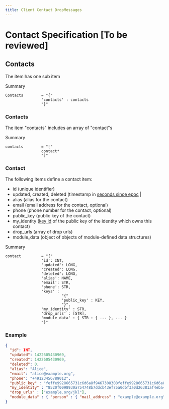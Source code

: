 ```yaml
---
title: Client Contact DropMessages
---
```

# Contact Specification **[To be reviewed]**

## Contacts

The item has one sub item

Summary

    Contacts        = "{"
                    'contacts' : contacts
                    "}"

### Contacts

The item "contacts" includes an array of "contact"s

Summary

    contacts        = "["
                    contact*
                    "]"

### Contact

The following items define a contact item:

* id (unique identifier)
* updated, created, deleted (timestamp in [seconds since epoc](http://pubs.opengroup.org/onlinepubs/9699919799/basedefs/V1_chap04.html#tag_04_15) |
* alias (alias for the contact)
* email (email address for the contact, optional)
* phone (phone number for the contact, optional)
* public_key (public key of the contact)
* my_identity ([key id](../Components-Crypto#key-identifier/) of the public key of the identity which owns this contact)
* drop_urls (array of drop urls)
* <a name="module_data"> </a> module_data (object of objects of module-defined data structures)

Summary

    contact         = "{"
                    'id': INT,
                    'updated': LONG,
                    'created': LONG,
                    'deleted': LONG,
                    'alias': NAME,
                    'email': STR,
                    'phone': STR,
                    'keys' :
                             "{"
                             'public_key' : KEY,
                             "}",
                    'my_identity' : STR,
                    'drop_urls' : [STR],
                    'module_data' : { STR : { ... }, ... }
                    "}"

### Example

```json
{
  "id": INT,
  "updated": 1422605430969,
  "created": 1422605430969,
  "deleted": 0,
  "alias": "Alice",
  "email": "alice@example.org",
  "phone": "+49123456789012",
  "public_key" : "feffe9928665731c6d6a8f9467308308feffe9928665731c6d6a8f9467308308",
  "my_identity" : "8520f0098930a754748b7ddcb43ef75a0dbf3a0d26381af4eba4a98eaa9b4e6a",
  "drop_urls" : ["example.org/jkl"],
  "module_data" : { "person" : { "mail_address" : "example@example.org" } }
}
```
